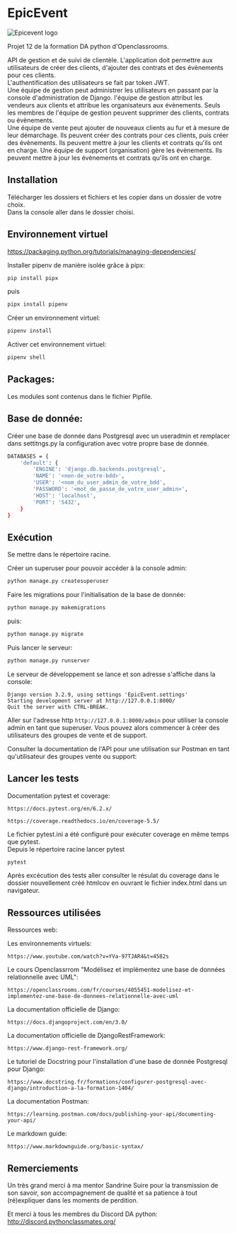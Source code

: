 # EpicEvent

![Epicevent logo](https://user.oc-static.com/upload/2020/09/22/16007804386673_P10.png "Epicevent logo")

Projet 12 de la formation DA python d'Openclassrooms.

API de gestion et de suivi de clientèle. L'application doit permettre aux utilisateurs de créer des clients, d'ajouter des contrats et des évènements  pour ces clients.  
L'authentification des utilisateurs se fait par token JWT.  
Une équipe de gestion peut administrer les utilisateurs en passant par la console d'administration de Django.  l'équipe de gestion attribut les vendeurs aux clients et attribue les organisateurs aux évènements. Seuls les membres de l'équipe de gestion peuvent supprimer des clients, contrats ou évènements.  
Une équipe de vente peut ajouter de nouveaux clients au fur et à mesure de leur démarchage. Ils peuvent créer des contrats pour ces clients, puis créer des évènements. Ils peuvent mettre à jour les clients et contrats qu'ils ont en charge.
Une équipe de support (organisation) gère les évènements. Ils peuvent mettre à jour les évènements et contrats qu'ils ont en charge.

Installation
---
Télécharger les dossiers et fichiers et les copier dans un dossier de votre choix.  
Dans la console aller dans le dossier choisi.

Environnement virtuel
---
https://packaging.python.org/tutorials/managing-dependencies/


Installer pipenv de manière isolée grâce à pipx:
```bash
pip install pipx
```
puis

```bash
pipx install pipenv
```

Créer un environnement virtuel:
```bash
pipenv install
```

Activer cet environnement virtuel:

```bash 
pipenv shell 
```


Packages:
---

Les modules sont contenus dans le fichier Pipfile.


Base de donnée:
---

Créer une base de donnée dans Postgresql avec un useradmin et remplacer dans settitngs.py la configuration avec votre propre base de donnée.  
```bash 
DATABASES = {
    'default': {
        'ENGINE': 'django.db.backends.postgresql',
        'NAME': '<non-de_votre-bdd>',
        'USER': '<nom_du_user_admin_de_votre_bdd',
        'PASSWORD': '<mot_de_passe_de_votre_user_admin>',
        'HOST': 'localhost',
        'PORT': '5432',
    }
}
```

Exécution
---
Se mettre dans le répertoire racine.

Créer un superuser pour pouvoir accéder à la console admin:
```bash 
python manage.py createsuperuser
```

Faire les migrations pour l'initialisation de la base de donnée:

```bash 
python manage.py makemigrations
```
puis:

```bash 
python manage.py migrate
```

Puis lancer le serveur:

```bash 
python manage.py runserver
```
Le serveur de développement se lance et son adresse s'affiche dans la console:

`Django version 3.2.9, using settings 'EpicEvent.settings'`  
`Starting development server at http://127.0.0.1:8000/`  
`Quit the server with CTRL-BREAK.`


Aller sur l'adresse http `http://127.0.0.1:8000/admin` pour utiliser la console admin en tant que superuser.
Vous pouvez alors commencer à créer des utilisateurs des groupes de vente et de support.

Consulter la documentation de l'API pour une utilisation sur Postman en tant qu'utilisateur des groupes vente ou support:


Lancer les tests
---

Documentation pytest et coverage:

    https://docs.pytest.org/en/6.2.x/

    https://coverage.readthedocs.io/en/coverage-5.5/

Le fichier pytest.ini a été configuré pour exécuter coverage en même temps que pytest.  
Depuis le répertoire racine lancer pytest
```bash 
pytest
```

Après excécution des tests aller consulter le résulat du coverage dans le dossier nouvellement créé htmlcov en ouvrant le fichier index.html dans un navigateur.


Ressources utilisées
---

Ressources web:

Les environnements virtuels:

    https://www.youtube.com/watch?v=YVa-97TJAR4&t=4582s


Le cours Openclassrrom "Modélisez et implémentez une base de données relationnelle avec UML":

    https://openclassrooms.com/fr/courses/4055451-modelisez-et-implementez-une-base-de-donnees-relationnelle-avec-uml


La documentation officielle de Django:

    https://docs.djangoproject.com/en/3.0/


La documentation officielle de DjangoRestFramework:

    https://www.django-rest-framework.org/


Le tutoriel de Docstring pour l'installation d'une base de donnée Postgresql pour Django:

    https://www.docstring.fr/formations/configurer-postgresql-avec-django/introduction-a-la-formation-1404/


La documentation Postman:

    https://learning.postman.com/docs/publishing-your-api/documenting-your-api/

Le markdown guide:

    https://www.markdownguide.org/basic-syntax/



Remerciements
---

Un très grand merci à ma mentor Sandrine Suire pour la transmission de son savoir, son accompagnement de qualité et sa patience à tout (ré)expliquer dans les moments de perdition.

Et merci à tous les membres du Discord DA python: 
http://discord.pythonclassmates.org/